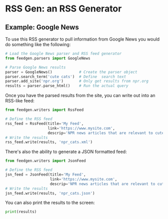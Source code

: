 # RSS Gen: an RSS Generator

## Example: Google News
To use this RSS generator to pull information from Google News you would do
something like the following:
```python
# Load the Google News parser and RSS feed generator
from feedgen.parsers import GoogleNews

# Parse Google News results
parser = GoogleNews()            # Create the parser object
parser.search_term('cute cats')  # Define  search text
parser.add_site('npr.org')       # Only get results from npr.org
results = parser.parse_html()    # Run the actual query
```

Once you have the parsed results from the site, you can write out into an RSS-like feed:
```python
from feedgen.writers import RssFeed

# Define the RSS feed
rss_feed = RssFeed(title='My Feed',
                   link='https://www.mysite.com',
                   descrip='NPR news articles that are relevant to cute cats')
# Write the results
rss_feed.write(results, 'npr_cats.xml')
```
There's also the ability to generate a JSON formatted feed:
```python
from feedgen.writers import JsonFeed

# Define the RSS feed
jsn_feed = JsonFeed(title='My Feed',
                    link='https://www.mysite.com',
                    descrip='NPR news articles that are relevant to cute cats')
# Write the results
jsn_feed.write(results, 'npr_cats.json')
```

You can also print the results to the screen:
```python
print(results)
```